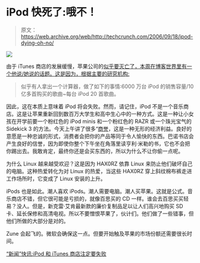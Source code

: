 # iPod 快死了:哦不！

> 原文：<https://web.archive.org/web/http://techcrunch.com/2006/09/18/ipod-dying-oh-no/>

![](img/b0832963b2b49288779d2b5cbaeeb2e4.png)

由于 iTunes 商店的发展缓慢，苹果公司的[似乎要灭亡了，本周在博客世界里有一个他说/她说的话题。这是因为，根据主要的研究机构:](https://web.archive.org/web/20161104042735/http://communities-dominate.blogs.com/brands/2006/07/demise_of_a_dar.html)

> 似乎有人拿出一个计算器，做了如下的事情:6000 万台 iPod 的销售容量/10 亿多首购买的歌曲~每台 iPod 20 首歌曲。

因此，这在本质上意味着 iPod 将会失败。然而，请记住，iPod 不是一个音乐商店。这是让苹果重新回到数百万大学生和高中生心中的一种方式。这是一种让小女孩在开学前要一个粉红色的 iPod minis 和一个粉红色的 RAZR 或一个珠光宝气的 Sidekick 3 的方法。今天上午讲了很多“[商誉](https://web.archive.org/web/20161104042735/http://blog.mises.org/archives/001210.asp)，这是一种无形的经济利益。良好的意愿是一种忠诚的形式，消费者会把你的产品等同于令人愉快的东西。巴诺书店会产生良好的信誉，因为即使你整个下午坐在角落里读亨利·米勒的书，它也不会把你踢出去。我敢肯定，最终你还是会买东西的，所以为什么不让你偷一点呢。

为什么 Linux 越来越受欢迎？这是因为 HAX0RZ 依靠 Linux 来防止他们破坏自己的电脑。这种热爱转化为对 Linux 的热爱，当这些 HAX0RZ 穿上斜纹棉布裤走进工作场所时，它变成了 Linux 安装的上升。

iPods 也是如此。潮人喜欢 iPods。潮人需要电脑。潮人买苹果。这就是公式。音乐商店不错，但它很可能是亏损的，就像百思买的 CD 一样。谁会去百思买买轻易？没人。但是，新克雷·艾肯最新款的廉价复制品足以让人们高兴地购买 SD 卡、延长保修和高清电视。所以不要憎恨苹果了，伙计们。他们做了一些错事，但他们所做的大部分是对的。

Zune 会起飞的。微软会确保这一点。但要开始触及苹果的市场份额还需要很长时间。

[“新闻”快讯:iPod 和 iTunes 商店注定要失败](https://web.archive.org/web/20161104042735/http://arstechnica.com/journals/apple.ars/2006/9/17/5318)
